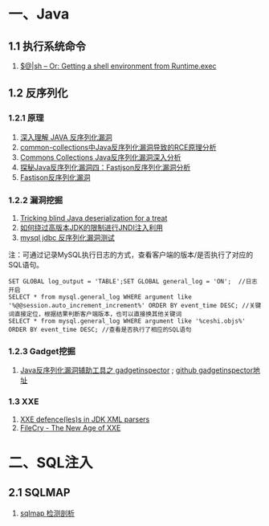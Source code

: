 # 一、Java

## 1.1 执行系统命令
1. [$@|sh – Or: Getting a shell environment from Runtime.exec](https://codewhitesec.blogspot.com/2015/03/sh-or-getting-shell-environment-from.html)

## 1.2 反序列化

### 1.2.1 原理
1. [深入理解 JAVA 反序列化漏洞](https://paper.seebug.org/312/)
2. [common-collections中Java反序列化漏洞导致的RCE原理分析](http://drops.xmd5.com/static/drops/papers-10467.html)
3. [Commons Collections Java反序列化漏洞深入分析](https://security.tencent.com/index.php/blog/msg/97)
4. [探秘Java反序列化漏洞四：Fastjson反序列化漏洞分析](http://rui0.cn/archives/950)
5. [Fastjson反序列化漏洞](https://github.com/Venscor/fastjsonvul/blob/master/8_Java%E5%8F%8D%E5%BA%8F%E5%88%97%E5%8C%96%E5%AE%9E%E6%88%98_%E5%BB%96%E6%96%B0%E5%96%9C.pdf)

### 1.2.2 漏洞挖掘
1. [Tricking blind Java deserialization for a treat](https://securitycafe.ro/2017/11/03/tricking-java-serialization-for-a-treat/)
2. [如何绕过高版本JDK的限制进行JNDI注入利用](https://kingx.me/Restrictions-and-Bypass-of-JNDI-Manipulations-RCE.html)
3. [mysql jdbc 反序列化漏洞测试](https://xz.aliyun.com/t/7067) 

  注：可通过记录MySQL执行日志的方式，查看客户端的版本/是否执行了对应的SQL语句。
```
SET GLOBAL log_output = 'TABLE';SET GLOBAL general_log = 'ON';  //日志开启
SELECT * from mysql.general_log WHERE argument like '%@@session.auto_increment_increment%' ORDER BY event_time DESC; //关键词直接定位，根据结果判断客户端版本，也可以直接换其他关键词
SELECT * from mysql.general_log WHERE argument like '%ceshi.objs%' ORDER BY event_time DESC; //查看是否执行了相应的SQL语句
```

### 1.2.3 Gadget挖掘
1. [Java反序列化漏洞辅助工具之 gadgetinspector](http://galaxylab.org/java%E5%8F%8D%E5%BA%8F%E5%88%97%E5%8C%96%E6%BC%8F%E6%B4%9E%E8%BE%85%E5%8A%A9%E5%B7%A5%E5%85%B7%E4%B9%8B-gadgetinspector/) ; [github gadgetinspector地址](https://github.com/JackOfMostTrades/gadgetinspector)

### 1.3 XXE
1. [XXE defence(les)s in JDK XML parsers](https://www.blackhat.com/docs/us-15/materials/us-15-Wang-FileCry-The-New-Age-Of-XXE-java-wp.pdf)
2. [FileCry - The New Age of XXE](https://www.blackhat.com/docs/us-15/materials/us-15-Wang-FileCry-The-New-Age-Of-XXE.pdf)

# 二、SQL注入

## 2.1 SQLMAP
1. [sqlmap 检测剖析](https://paper.seebug.org/729/)
